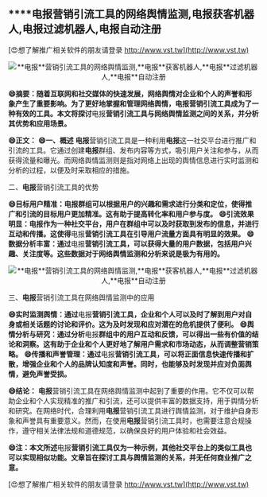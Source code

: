 ## ****电报**营销引流工具的网络舆情监测,**电报**获客机器人,**电报**过滤机器人,**电报**自动注册**

[😍想了解推广相关软件的朋友请登录 http://www.vst.tw](http://www.vst.tw)

 <center><img src="https://vst.tw/MP4/tuiguang/png/1.png" alt="**电报**营销引流工具的网络舆情监测,**电报**获客机器人,**电报**过滤机器人,**电报**自动注册"></center>

**😄摘要：随着互联网和社交媒体的快速发展，网络舆情对企业和个人的声誉和形象产生了重要影响。为了更好地掌握和管理网络舆情，**电报**营销引流工具成为了一种有效的工具。本文将探讨**电报**营销引流工具与网络舆情监测之间的关系，并分析其优势和应用场景。**

**😄正文：**
**😄一、概述**
**电报**营销引流工具是一种利用**电报**这一社交平台进行推广和引流的工具。它通过创建**电报**群组、发布内容等方式，吸引用户关注和参与，从而获得流量和曝光。而网络舆情监测则是指对网络上出现的舆情信息进行实时监测和分析的过程，以便及时采取相应的措施。

二、**电报**营销引流工具的优势

**😄目标用户精准：**电报**群组可以根据用户的兴趣和需求进行分类和定位，使得推广和引流的目标用户更加精准。这有助于提高转化率和用户参与度。**
**😄引流效果明显：**电报**作为一种社交平台，用户在群组中可以及时获取到发布的信息，并进行互动和传播。这使得**电报**营销引流工具在引导用户流量方面具有明显的效果。**
**😄数据分析丰富：通过**电报**营销引流工具，可以获得大量的用户数据，包括用户兴趣、关注度等。这些数据对于网络舆情监测和分析来说是极为有用的。**

 <center><img src="https://vst.tw/MP4/tuiguang/png/2.png" alt="**电报**营销引流工具的网络舆情监测,**电报**获客机器人,**电报**过滤机器人,**电报**自动注册"></center>

三、**电报**营销引流工具在网络舆情监测中的应用

**😄实时监测舆情：通过**电报**营销引流工具，企业和个人可以及时了解到用户对自身或相关话题的讨论和评价。这为及时发现和应对潜在的危机提供了便利。**
**😄舆情分析与研究：通过分析**电报**群组中的用户互动和反馈，可以得出一些有价值的结论和洞察。这有助于企业和个人更好地了解用户需求和市场动态，从而调整营销策略。**
**😄传播和声誉管理：通过**电报**营销引流工具，可以将正面信息快速传播和扩散，增强企业和个人的品牌认知度和声誉。同时，也能够及时发现并应对负面舆情，避免声誉受损。**

**😄结论：**
**电报**营销引流工具在网络舆情监测中起到了重要的作用。它不仅可以帮助企业和个人实现精准的推广和引流，还可以提供丰富的数据支持，用于舆情分析和研究。在网络时代，合理利用**电报**营销引流工具进行舆情监测，对于维护自身形象和声誉具有重要意义。然而，在使用**电报**营销引流工具时，也需要注意合规操作，遵守相关法律法规和道德规范，以确保良好的用户体验和社会效益。

**😄注：本文所述**电报**营销引流工具仅为一种示例，其他社交平台上的类似工具也可以实现相似功能。文章旨在探讨工具与舆情监测的关系，并无任何商业推广之意。**

[😍想了解推广相关软件的朋友请登录 http://www.vst.tw](http://www.vst.tw)



